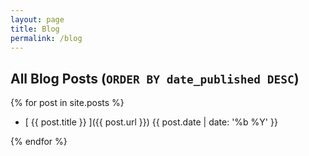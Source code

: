 ```yaml
---
layout: page
title: Blog
permalink: /blog
---
```


## All Blog Posts (`ORDER BY date_published DESC`)
{% for post in site.posts %}
  * [ {{ post.title }} ]({{ post.url }}) <time class="archive-date">{{ post.date | date: '%b %Y' }}</time>

{% endfor %}
